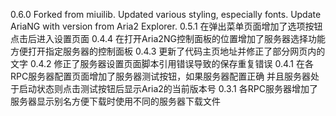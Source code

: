 0.6.0
    Forked from miuilib. 
    Updated various styling, especially fonts.
    Update AriaNG with version from Aria2 Explorer.
0.5.1
    在弹出菜单页面增加了选项按钮点击后进入设置页面
0.4.4
    在打开Aria2NG控制面板的位置增加了服务器选择功能方便打开指定服务器的控制面板
0.4.3
    更新了代码主页地址并修正了部分网页内的文字
0.4.2
    修正了服务器设置页面脚本引用错误导致的保存重复错误
0.4.1
    在各RPC服务器配置页面增加了服务器测试按钮，如果服务器配置正确
    并且服务器处于启动状态则点击测试按钮后显示Aria2的当前版本号
0.3.1
    各RPC服务器增加了服务器显示别名方便下载时使用不同的服务器下载文件
